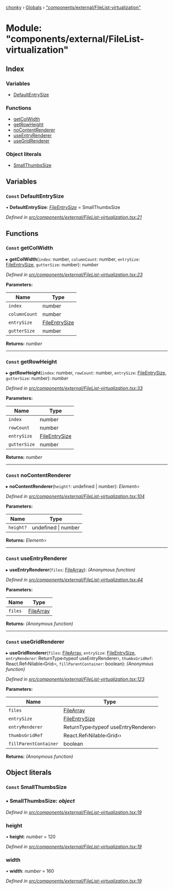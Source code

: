 [chonky](../README.md) › [Globals](../globals.md) › ["components/external/FileList-virtualization"](_components_external_filelist_virtualization_.md)

# Module: "components/external/FileList-virtualization"

## Index

### Variables

* [DefaultEntrySize](_components_external_filelist_virtualization_.md#const-defaultentrysize)

### Functions

* [getColWidth](_components_external_filelist_virtualization_.md#const-getcolwidth)
* [getRowHeight](_components_external_filelist_virtualization_.md#const-getrowheight)
* [noContentRenderer](_components_external_filelist_virtualization_.md#const-nocontentrenderer)
* [useEntryRenderer](_components_external_filelist_virtualization_.md#const-useentryrenderer)
* [useGridRenderer](_components_external_filelist_virtualization_.md#const-usegridrenderer)

### Object literals

* [SmallThumbsSize](_components_external_filelist_virtualization_.md#const-smallthumbssize)

## Variables

### `Const` DefaultEntrySize

• **DefaultEntrySize**: *[FileEntrySize](../interfaces/_types_file_list_view_types_.fileentrysize.md)* = SmallThumbsSize

*Defined in [src/components/external/FileList-virtualization.tsx:21](https://github.com/TimboKZ/Chonky/blob/eb6f214/src/components/external/FileList-virtualization.tsx#L21)*

## Functions

### `Const` getColWidth

▸ **getColWidth**(`index`: number, `columnCount`: number, `entrySize`: [FileEntrySize](../interfaces/_types_file_list_view_types_.fileentrysize.md), `gutterSize`: number): *number*

*Defined in [src/components/external/FileList-virtualization.tsx:23](https://github.com/TimboKZ/Chonky/blob/eb6f214/src/components/external/FileList-virtualization.tsx#L23)*

**Parameters:**

Name | Type |
------ | ------ |
`index` | number |
`columnCount` | number |
`entrySize` | [FileEntrySize](../interfaces/_types_file_list_view_types_.fileentrysize.md) |
`gutterSize` | number |

**Returns:** *number*

___

### `Const` getRowHeight

▸ **getRowHeight**(`index`: number, `rowCount`: number, `entrySize`: [FileEntrySize](../interfaces/_types_file_list_view_types_.fileentrysize.md), `gutterSize`: number): *number*

*Defined in [src/components/external/FileList-virtualization.tsx:33](https://github.com/TimboKZ/Chonky/blob/eb6f214/src/components/external/FileList-virtualization.tsx#L33)*

**Parameters:**

Name | Type |
------ | ------ |
`index` | number |
`rowCount` | number |
`entrySize` | [FileEntrySize](../interfaces/_types_file_list_view_types_.fileentrysize.md) |
`gutterSize` | number |

**Returns:** *number*

___

### `Const` noContentRenderer

▸ **noContentRenderer**(`height?`: undefined | number): *Element‹›*

*Defined in [src/components/external/FileList-virtualization.tsx:104](https://github.com/TimboKZ/Chonky/blob/eb6f214/src/components/external/FileList-virtualization.tsx#L104)*

**Parameters:**

Name | Type |
------ | ------ |
`height?` | undefined &#124; number |

**Returns:** *Element‹›*

___

### `Const` useEntryRenderer

▸ **useEntryRenderer**(`files`: [FileArray](_types_files_types_.md#filearray)): *(Anonymous function)*

*Defined in [src/components/external/FileList-virtualization.tsx:44](https://github.com/TimboKZ/Chonky/blob/eb6f214/src/components/external/FileList-virtualization.tsx#L44)*

**Parameters:**

Name | Type |
------ | ------ |
`files` | [FileArray](_types_files_types_.md#filearray) |

**Returns:** *(Anonymous function)*

___

### `Const` useGridRenderer

▸ **useGridRenderer**(`files`: [FileArray](_types_files_types_.md#filearray), `entrySize`: [FileEntrySize](../interfaces/_types_file_list_view_types_.fileentrysize.md), `entryRenderer`: ReturnType‹typeof useEntryRenderer›, `thumbsGridRef`: React.Ref‹Nilable‹Grid››, `fillParentContainer`: boolean): *(Anonymous function)*

*Defined in [src/components/external/FileList-virtualization.tsx:123](https://github.com/TimboKZ/Chonky/blob/eb6f214/src/components/external/FileList-virtualization.tsx#L123)*

**Parameters:**

Name | Type |
------ | ------ |
`files` | [FileArray](_types_files_types_.md#filearray) |
`entrySize` | [FileEntrySize](../interfaces/_types_file_list_view_types_.fileentrysize.md) |
`entryRenderer` | ReturnType‹typeof useEntryRenderer› |
`thumbsGridRef` | React.Ref‹Nilable‹Grid›› |
`fillParentContainer` | boolean |

**Returns:** *(Anonymous function)*

## Object literals

### `Const` SmallThumbsSize

### ▪ **SmallThumbsSize**: *object*

*Defined in [src/components/external/FileList-virtualization.tsx:19](https://github.com/TimboKZ/Chonky/blob/eb6f214/src/components/external/FileList-virtualization.tsx#L19)*

###  height

• **height**: *number* = 120

*Defined in [src/components/external/FileList-virtualization.tsx:19](https://github.com/TimboKZ/Chonky/blob/eb6f214/src/components/external/FileList-virtualization.tsx#L19)*

###  width

• **width**: *number* = 160

*Defined in [src/components/external/FileList-virtualization.tsx:19](https://github.com/TimboKZ/Chonky/blob/eb6f214/src/components/external/FileList-virtualization.tsx#L19)*

